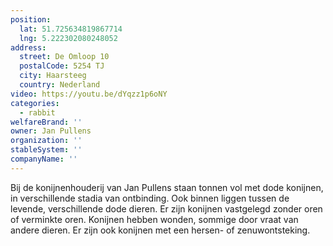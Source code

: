 ```yaml
---
position:
  lat: 51.725634819867714
  lng: 5.222302080248052
address:
  street: De Omloop 10
  postalCode: 5254 TJ
  city: Haarsteeg
  country: Nederland
video: https://youtu.be/dYqzz1p6oNY
categories:
  - rabbit
welfareBrand: ''
owner: Jan Pullens
organization: ''
stableSystem: ''
companyName: ''
---
```

Bij de konijnenhouderij van Jan Pullens staan tonnen vol met dode konijnen, in verschillende stadia van ontbinding. Ook binnen liggen tussen de levende, verschillende dode dieren. Er zijn konijnen vastgelegd zonder oren of verminkte oren. Konijnen hebben wonden, sommige door vraat van andere dieren. Er zijn ook konijnen met een hersen- of zenuwontsteking.